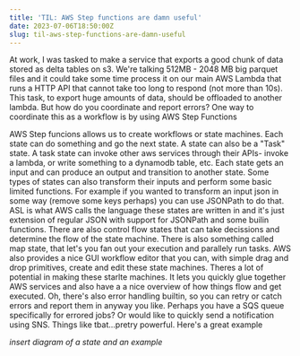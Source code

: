 ```yaml
---
title: 'TIL: AWS Step functions are damn useful'
date: 2023-07-06T18:50:00Z
slug: til-aws-step-functions-are-damn-useful
---
```


At work, I was tasked to make a service that exports a good chunk of data
stored as delta tables on s3. We're talking 512MB - 2048 MB big parquet files
and it could take some time process it on our main AWS Lambda that runs a HTTP
API that cannot take too long to respond (not more than 10s). This task, to
export huge amounts of data, should be offloaded to another lambda. But how do
you coordinate and report errors? One way to coordinate this as a workflow is
by using AWS Step Functions

AWS Step funcions allows us to create workflows or state machines. Each state
can do something and go the next state. A state can also be a "Task" state. A
task state can invoke other aws services through their APIs- invoke a lambda,
or write something to a dynamodb table, etc. Each state gets an input and can
produce an output and transition to another state. Some types of states can
also transform their inputs and perform some basic limited functions. For
example if you wanted to transform an input json in some way (remove some keys
perhaps) you can use JSONPath to do that. ASL is what AWS calls the language
these states are written in and it's just extension of regular JSON with
support for JSONPath and some builin functions. There are also control flow
states that can take decissions and determine the flow of the state machine.
There is also something called map state, that let's you fan out your execution
and parallely run tasks.  AWS also provides a nice GUI workflow editor that you
can, with simple drag and drop primitives, create and edit these state
machines. Theres a lot of potential in making these starlte machines. It lets
you quickly glue together AWS services and also have a a nice overview of how
things flow and get executed. Oh, there's also error handling builtin, so you
can retry or catch errors and report them in anyway you like. Perhaps you have
a SQS queue specifically for errored jobs? Or would like to quickly send a
notification using SNS. Things like tbat...pretry powerful. Here's a great
example 

*insert diagram of a state and an example*

